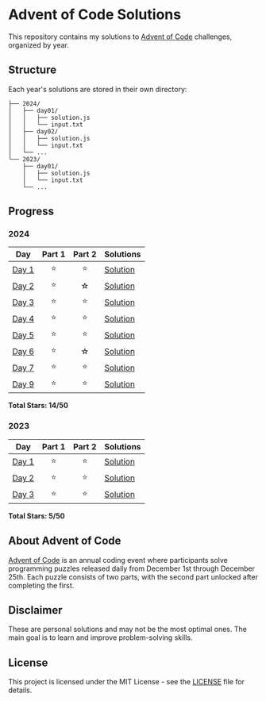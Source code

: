 # Advent of Code Solutions

This repository contains my solutions to [Advent of Code](https://adventofcode.com/) challenges, organized by year.

## Structure

Each year's solutions are stored in their own directory:

```
├── 2024/
│   ├── day01/
│   │   ├── solution.js
│   │   └── input.txt
│   ├── day02/
│   │   ├── solution.js
│   │   └── input.txt
│   └── ...
└── 2023/
    ├── day01/
    │   ├── solution.js
    │   └── input.txt
    └── ...
```

## Progress

### 2024

| Day                  | Part 1 | Part 2 | Solutions                          |
| -------------------- | :----: | :----: | ---------------------------------- |
| [Day 1](2024/day01/) |   ⭐   |   ⭐   | [Solution](2024/day01/solution.js) |
| [Day 2](2024/day02/) |   ⭐   |   ☆    | [Solution](2024/day02/solution.js) |
| [Day 3](2024/day03/) |   ⭐   |   ⭐   | [Solution](2024/day03/solution.js) |
| [Day 4](2024/day04/) |   ⭐   |   ⭐   | [Solution](2024/day04/solution.js) |
| [Day 5](2024/day05/) |   ⭐   |   ⭐   | [Solution](2024/day05/solution.js) |
| [Day 6](2024/day06/) |   ⭐   |   ☆    | [Solution](2024/day06/solution.js) |
| [Day 7](2024/day07/) |   ⭐   |   ⭐   | [Solution](2024/day07/solution.js) |
| [Day 9](2024/day09/) |   ⭐   |   ⭐   | [Solution](2024/day09/solution.js) |

**Total Stars: 14/50**

### 2023

| Day                  | Part 1 | Part 2 | Solutions                          |
| -------------------- | :----: | :----: | ---------------------------------- |
| [Day 1](2023/day01/) |   ⭐   |   ⭐   | [Solution](2023/day01/solution.js) |
| [Day 2](2023/day02/) |   ⭐   |   ⭐   | [Solution](2023/day02/solution.js) |
| [Day 3](2023/day03/) |   ⭐   |   ⭐   | [Solution](2023/day03/solution.js) |

**Total Stars: 5/50**

## About Advent of Code

[Advent of Code](https://adventofcode.com/) is an annual coding event where participants solve programming puzzles released daily from December 1st through December 25th. Each puzzle consists of two parts, with the second part unlocked after completing the first.

## Disclaimer

These are personal solutions and may not be the most optimal ones. The main goal is to learn and improve problem-solving skills.

## License

This project is licensed under the MIT License - see the [LICENSE](LICENSE) file for details.
